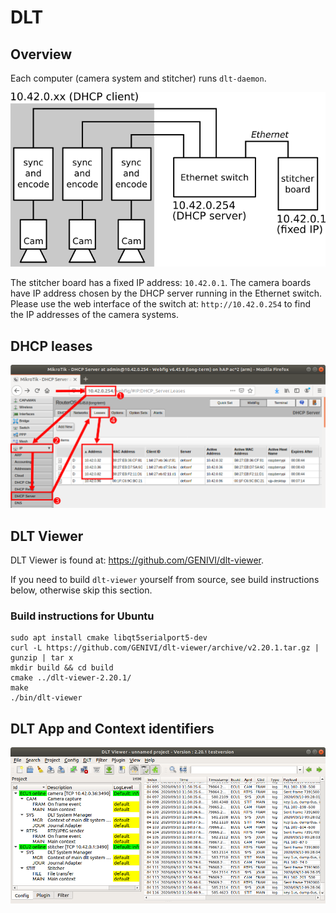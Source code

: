 # DLT
## Overview
Each computer (camera system and stitcher) runs ``dlt-daemon``.

![](ip_map.png)

The stitcher board has a fixed IP address: ``10.42.0.1``.
The camera boards have IP address chosen by the DHCP server running in the Ethernet switch. Please use the web interface of the switch at: ``http://10.42.0.254`` to find the IP addresses of the camera systems.

## DHCP leases
![](dhcp_lease.png)

## DLT Viewer
DLT Viewer is found at: https://github.com/GENIVI/dlt-viewer.

If you need to build ``dlt-viewer`` yourself from source, see build instructions below, otherwise skip this section.

### Build instructions for Ubuntu

    sudo apt install cmake libqt5serialport5-dev
    curl -L https://github.com/GENIVI/dlt-viewer/archive/v2.20.1.tar.gz | gunzip | tar x
    mkdir build && cd build
    cmake ../dlt-viewer-2.20.1/
    make
    ./bin/dlt-viewer

## DLT App and Context identifiers
![](dlt_viewer_app_ids.png)

